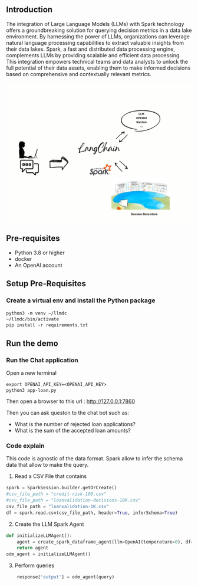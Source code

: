 ## Introduction 
The integration of Large Language Models (LLMs) with Spark technology offers a groundbreaking solution for querying decision metrics in a data lake environment. By harnessing the power of LLMs, organizations can leverage natural language processing capabilities to extract valuable insights from their data lakes. Spark, a fast and distributed data processing engine, complements LLMs by providing scalable and efficient data processing. This integration empowers technical teams and data analysts to unlock the full potential of their data assets, enabling them to make informed decisions based on comprehensive and contextually relevant metrics.

<img src="./images/LangChainDataExecution.jpg" width="600px" heigh="400px" />

## Pre-requisites
  * Python 3.8 or higher
  * docker 
  * An OpenAI account

## Setup Pre-Requisites

### Create a virtual env and install the Python package
```shell
python3 -m venv ~/llmdc
~/llmdc/bin/activate
pip install -r requirements.txt
```

## Run the demo

### Run the Chat application

Open a new terminal
```shell
export OPENAI_API_KEY=<OPENAI_API_KEY>
python3 app-loan.py
```


Then open a browser to this url : http://127.0.0.1:7860

Then you can ask queston to the chat bot such as:
  * What is the number of rejected loan applications?
  * What is the sum of the accepted loan amounts?

### Code explain
This code is agnostic of the data format. Spark allow to infer the schema data that allow to make the query.


1. Read a CSV File that contains 
```python
spark = SparkSession.builder.getOrCreate()
#csv_file_path = "credit-risk-100.csv"
#csv_file_path = "loanvalidation-decisions-10K.csv"
csv_file_path = "loanvalidation-1K.csv"
df = spark.read.csv(csv_file_path, header=True, inferSchema=True)
```


2. Create the LLM Spark Agent
```python
def initializeLLMAgent():
    agent = create_spark_dataframe_agent(llm=OpenAI(temperature=0), df=df, verbose=True)
    return agent
odm_agent = initializeLLMAgent()
```

3. Perform queries
```python
    response['output'] = odm_agent(query)
```
